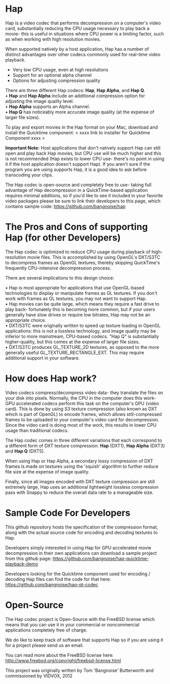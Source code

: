 Hap
====

Hap is a video codec that performs decompression on a computer's video card, substantially reducing the CPU usage necessary to play back a movie- this is useful in situations where CPU power is a limiting factor, such as when working with high resolution movies.

When supported natively by a host application, Hap has a number of distinct advantages over other codecs commonly used for real-time video playback.
- Very low CPU usage, even at high resolutions
- Support for an optional alpha channel
- Options for adjusting compression quality

There are three different Hap codecs: <b>Hap</b>, <b>Hap Alpha</b>, and <b>Hap Q</b>.
<br>
• <b>Hap</b> and <b>Hap Alpha</b> include an additional compression option for adjusting the image quality level.
<br>
• <b>Hap Alpha</b> supports an Alpha channel.
<br>
• <b>Hap Q</b> has noticeably more accurate image quality (at the expense of larger file sizes).
<br>


To play and export movies in the Hap format on your Mac, download and install the Quicktime component:
< xxxx link to installer for Quicktime Component xxxx >



<b>Important Note:</b>
Host applications that don't natively support Hap can still open and play back Hap movies, but CPU use will be much higher and this is not recommended (Hap exists to lower CPU use- there's no point in using it if the host application doesn't support Hap).  If you aren't sure if the program you are using supports Hap, it is a good idea to ask before transcoding your clips.

The Hap codec is open-source and completely free to use- taking full advantage of Hap decompression in a QuickTime-based application requires minimal additions, so if you'd like to see it included in your favorite video packages please be sure to link their developers to this page, which contains sample code:
https://github.com/bangnoise/hap



The Pros and Cons of supporting Hap (for other Developers)
====

The Hap codec is optimized to reduce CPU usage during playback of high-resolution movie files.  This is accomplished by using OpenGL's DXT/S3TC to decompress frames as OpenGL textures, thereby skipping QuickTime's frequently CPU-intensive decompression process.

There are several implications to this design choice:

• Hap is most appropriate for applications that use OpenGL-based technologies to display or manipulate frames as GL textures.  If you don't work with frames as GL textures, you may not want to support Hap.
<br>
• Hap movies can be quite large, which means they require a fast drive to play back- fortunately this is becoming more common, but if your users generally have slow drives or require low bitrates, Hap may not be an appropriate choice.
<br>
• DXT/S3TC were originally written to speed up texture loading in OpenGL applications: this is not a lossless technology, and image quality may be inferior to more mainstream, CPU-based codecs.  "Hap Q" is substantially higher-quality, but this comes at the expense of larger file sizes.
<br>
• DXT/S3TC produces GL_TEXTURE_2D textures, as opposed to the more generally useful GL_TEXTURE_RECTANGLE_EXT.  This may require additional support in your software.



How does Hap work?
====

Video codecs compress/decompress video data- they translate the files on your disk into pixels. Normally, the CPU in the computer does this work- GPU accelerated codecs perform this task on the computer's GPU (video card). This is done by using S3 texture compression (also known as DXT which is part of OpenGL) to encode frames, which allows still-compressed frames to be uploaded to your computer's video card for decompression. Since the video card is doing most of the work, this results in lower CPU usage than traditional codecs.

The Hap codec comes in three different variations that each correspond to a different form of DXT texture compression: 
<b>Hap</b> (DXT1), <b>Hap Alpha</b> (DXT3) and <b>Hap Q</b> (DXT5).

When using Hap or Hap Alpha, a secondary lossy compression of DXT frames is made on textures using the 'squish' algorithm to further reduce file size at the expense of image quality.

Finally, since all images encoded with DXT texture compression are still extremely large, Hap uses an additional lightweight lossless compression pass with Snappy to reduce the overall data rate to a manageable size.



Sample Code For Developers
====

This github repository hosts the specification of the compression format, along with the actual source code for encoding and decoding textures to Hap.

Developers simply interested in using Hap for GPU accelerated movie decompression in their own applications can download a sample project from this github page:
https://github.com/bangnoise/hap-quicktime-playback-demo


Developers looking for the Quicktime component used for encoding / decoding Hap files can find the code for that here:
https://github.com/bangnoise/hap-qt-codec



Open-Source
====

The Hap codec project is Open-Source with the FreeBSD license which means that you can use it in your commercial or noncommercial applications completely free of charge.

We do like to keep track of software that supports Hap so if you are using it for a project please send us an email.

You can read more about the FreeBSD license here:
http://www.freebsd.org/copyright/freebsd-license.html


This project was originally written by Tom 'Bangnoise' Butterworth and commissioned by VIDVOX, 2012










